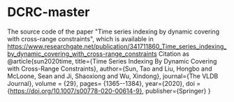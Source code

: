 # DCRC-master
 The source code of the paper "Time series indexing by dynamic covering with cross-range constraints", which is available in https://www.researchgate.net/publication/341711860_Time_series_indexing_by_dynamic_covering_with_cross-range_constraints
Citation as 
@article{sun2020time,
  title={Time Series Indexing By Dynamic Covering with Cross-Range Constraints},
  author={Sun, Tao and Liu, Hongbo and McLoone, Sean and Ji, Shaoxiong and Wu, Xindong},
  journal={The VLDB Journal},
  volume = {29},
  pages= {1365--1384},
  year={2020},
  doi = {https://doi.org/10.1007/s00778-020-00614-9},
  publisher={Springer}
}
